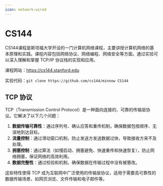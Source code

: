 ```yaml
---
icon: network-wired
---
```


# CS144

CS144课程是斯坦福大学开设的一门计算机网络课程，主要讲授计算机网络的基本原理和实践。课程内容包括网络协议、网络编程、网络安全等方面。通过实验可以深入理解和掌握 TCP/IP 协议栈的实现和应用。

课程网站：https://cs144.stanford.edu

实验代码：`git clone https://github.com/cs144/minnow CS144`

## TCP 协议

TCP（Transmission Control Protocol）是一种面向连接的、可靠的传输层协议。它解决了以下几个问题：

1. **数据传输可靠性**：通过序列号、确认应答和重传机制，确保数据包按顺序、无误地到达目标。
2. **流量控制**：通过滑动窗口机制，防止发送方发送数据过快，导致接收方来不及处理。
3. **拥塞控制**：通过算法（如慢启动、拥塞避免、快速重传和快速恢复），防止网络拥塞，保证网络的高效利用。
4. **数据完整性**：通过校验和机制，确保数据在传输过程中没有被篡改。

这些特性使得 TCP 成为互联网中广泛使用的传输层协议，适用于需要高可靠性的数据传输场景，如网页浏览、文件传输和电子邮件等。

